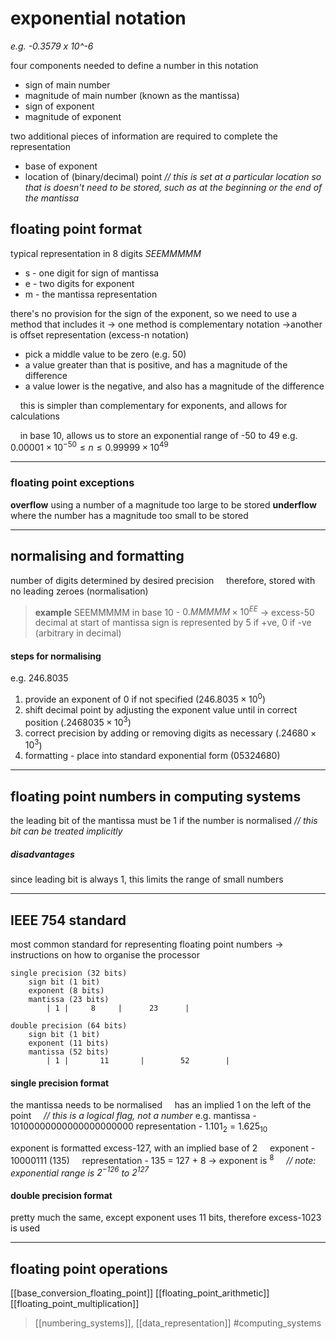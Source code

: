 # exponential notation

_e.g. -0.3579 x 10^-6_

four components needed to define a number in this notation
- sign of main number
- magnitude of main number (known as the mantissa)
- sign of exponent
- magnitude of exponent

two additional pieces of information are required to complete the representation
- base of exponent
- location of (binary/decimal) point
_// this is set at a particular location so that is doesn't need to be stored, such as at the beginning or the end of the mantissa_

## floating point format
typical representation in 8 digits
_SEEMMMMM_
- s - one digit for sign of mantissa
- e - two digits for exponent
- m - the mantissa representation

there's no provision for the sign of the exponent, so we need to use a method that includes it
-> one method is complementary notation
->another is offset representation (excess-n notation)
- pick a middle value to be zero (e.g. 50)
- a value greater than that is positive, and has a magnitude of the difference
- a value lower is the negative, and also has a magnitude of the difference

&nbsp;&nbsp;&nbsp;&nbsp;this is simpler than complementary for exponents, and allows for calculations

&nbsp;&nbsp;&nbsp;&nbsp;in base 10, allows us to store an exponential range of -50 to 49
e.g.
$0.00001 \times 10^{-50} \leq n \leq 0.99999 \times 10^{49}$

---
### floating point exceptions
**overflow**
using a number of a magnitude too large to be stored
**underflow**
where the number has a magnitude too small to be stored

---

## normalising and formatting

number of digits determined by desired precision
&nbsp;&nbsp;&nbsp;&nbsp;therefore, stored with no leading zeroes (normalisation)

> **example**
>     SEEMMMMM in base 10 - $0.MMMMM \times 10^{EE}$
>      -> excess-50
>     decimal at start of mantissa
>     sign is represented by 5 if +ve, 0 if -ve (arbitrary in decimal)

#### steps for normalising
e.g. 246.8035
1) provide an exponent of 0 if not specified ($246.8035\times10^0$)
2) shift decimal point by adjusting the exponent value until in correct position ($.2468035\times10^3$)
3) correct precision by adding or removing digits as necessary ($.24680\times10^3$)
4) formatting - place into standard exponential form ($0 53 24680$)

---
## floating point numbers in computing systems

the leading bit of the mantissa must be 1 if the number is normalised
_// this bit can be treated implicitly_

##### disadvantages
since leading bit is always 1, this limits the range of small numbers

---
## IEEE 754 standard
most common standard for representing floating point numbers
-> instructions on how to organise the processor


```         
single precision (32 bits)
	sign bit (1 bit)
	exponent (8 bits)
	mantissa (23 bits)
		| 1 |     8     |      23      |

double precision (64 bits)
    sign bit (1 bit)
    exponent (11 bits)
    mantissa (52 bits)
	    | 1 |       11       |        52        |
```

#### single precision format
the mantissa needs to be normalised
&nbsp;&nbsp;&nbsp;&nbsp;has an implied 1 on the left of the point
&nbsp;&nbsp;&nbsp;&nbsp;_// this is a logical flag, not a number_
e.g.
mantissa - $10100000000000000000000$
representation - $1.101_2$ = $1.625_{10}$

exponent is formatted excess-127, with an implied base of 2
&nbsp;&nbsp;&nbsp;&nbsp;exponent - 10000111 (135)
&nbsp;&nbsp;&nbsp;&nbsp;representation - 135 = 127 + 8 -> exponent is $^8$
&nbsp;&nbsp;&nbsp;&nbsp;_// note: exponential range is $2^{-126}$ to $2^{127}$_

#### double precision format
pretty much the same, except exponent uses 11 bits, therefore excess-1023 is used

---

## floating point operations

[[base_conversion_floating_point]]
[[floating_point_arithmetic]]
[[floating_point_multiplication]]


> [[numbering_systems]], [[data_representation]]
> #computing_systems 